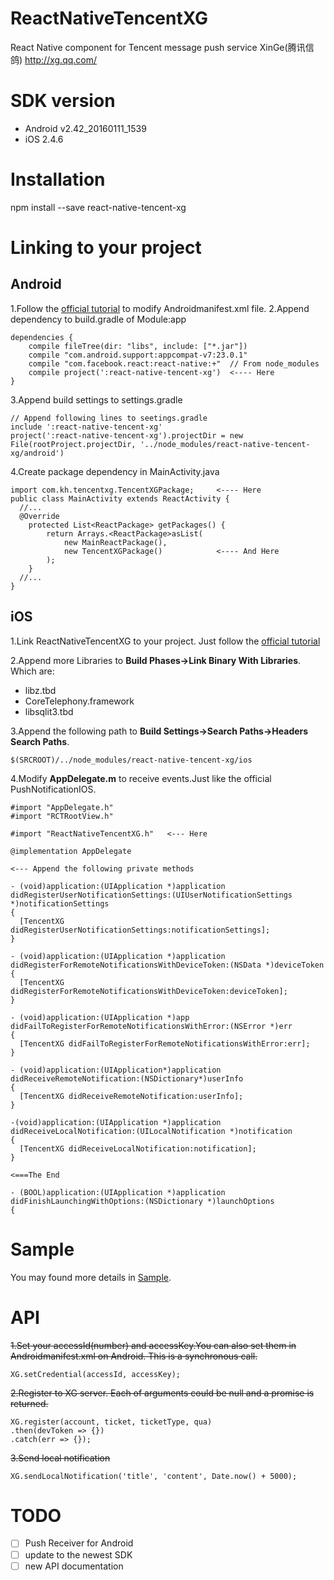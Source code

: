 # ReactNativeTencentXG

React Native component for Tencent message push service XinGe(腾讯信鸽) http://xg.qq.com/

# SDK version
* Android v2.42_20160111_1539
* iOS 2.4.6

# Installation

npm install --save react-native-tencent-xg

# Linking to your project

## Android

1.Follow the [official tutorial](http://developer.qq.com/wiki/xg/Android%E6%8E%A5%E5%85%A5/Android%20SDK%E5%BF%AB%E9%80%9F%E6%8E%A5%E5%85%A5/Android%20SDK%E5%BF%AB%E9%80%9F%E6%8E%A5%E5%85%A5.html) to modify Androidmanifest.xml file.
2.Append dependency to build.gradle of Module:app
```
dependencies {
    compile fileTree(dir: "libs", include: ["*.jar"])
    compile "com.android.support:appcompat-v7:23.0.1"
    compile "com.facebook.react:react-native:+"  // From node_modules
    compile project(':react-native-tencent-xg')  <---- Here
}
```
3.Append build settings to settings.gradle
```
// Append following lines to seetings.gradle
include ':react-native-tencent-xg'
project(':react-native-tencent-xg').projectDir = new File(rootProject.projectDir, '../node_modules/react-native-tencent-xg/android')
```
4.Create package dependency in MainActivity.java
```
import com.kh.tencentxg.TencentXGPackage;     <---- Here
public class MainActivity extends ReactActivity {
  //...
  @Override
    protected List<ReactPackage> getPackages() {
        return Arrays.<ReactPackage>asList(
            new MainReactPackage(),
            new TencentXGPackage()            <---- And Here
        );
    }
  //...
}
```

## iOS

1.Link ReactNativeTencentXG to your project. Just follow the [official tutorial](http://facebook.github.io/react-native/docs/linking-libraries-ios.html)

2.Append more Libraries to **Build Phases->Link Binary With Libraries**. Which are:
* libz.tbd
* CoreTelephony.framework
* libsqlit3.tbd

3.Append the following path to **Build Settings->Search Paths->Headers Search Paths**.
```
$(SRCROOT)/../node_modules/react-native-tencent-xg/ios
```

4.Modify **AppDelegate.m** to receive events.Just like the official PushNotificationIOS.
```
#import "AppDelegate.h"
#import "RCTRootView.h"

#import "ReactNativeTencentXG.h"   <--- Here

@implementation AppDelegate

<--- Append the following private methods

- (void)application:(UIApplication *)application didRegisterUserNotificationSettings:(UIUserNotificationSettings *)notificationSettings
{
  [TencentXG didRegisterUserNotificationSettings:notificationSettings];
}

- (void)application:(UIApplication *)application didRegisterForRemoteNotificationsWithDeviceToken:(NSData *)deviceToken
{
  [TencentXG didRegisterForRemoteNotificationsWithDeviceToken:deviceToken];
}

- (void)application:(UIApplication *)app didFailToRegisterForRemoteNotificationsWithError:(NSError *)err
{
  [TencentXG didFailToRegisterForRemoteNotificationsWithError:err];
}

- (void)application:(UIApplication*)application didReceiveRemoteNotification:(NSDictionary*)userInfo
{
  [TencentXG didReceiveRemoteNotification:userInfo];
}

-(void)application:(UIApplication *)application didReceiveLocalNotification:(UILocalNotification *)notification
{
  [TencentXG didReceiveLocalNotification:notification];
}

<===The End

- (BOOL)application:(UIApplication *)application didFinishLaunchingWithOptions:(NSDictionary *)launchOptions
{

```

# Sample
You may found more details in [Sample](https://github.com/kitt1987/ReactNativeTencentXG/tree/master/sample).

# API

~~1.Set your accessId(number) and accessKey.You can also set them in Androidmanifest.xml on Android. This is a synchronous call.~~
```
XG.setCredential(accessId, accessKey);
```
~~2.Register to XG server. Each of arguments could be null and a promise is returned.~~
```
XG.register(account, ticket, ticketType, qua)
.then(devToken => {})
.catch(err => {});
```
~~3.Send local notification~~
```
XG.sendLocalNotification('title', 'content', Date.now() + 5000);
```

# TODO
- [ ] Push Receiver for Android
- [ ] update to the newest SDK
- [ ] new API documentation
